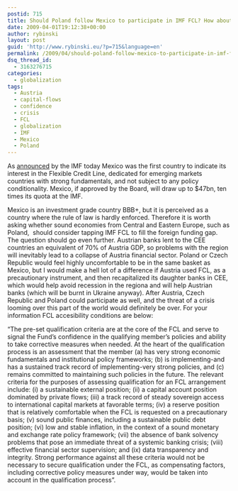 ```yaml
---
postid: 715
title: Should Poland follow Mexico to participate in IMF FCL? How about Austria?
date: 2009-04-01T19:12:38+00:00
author: rybinski
layout: post
guid: 'http://www.rybinski.eu/?p=715&language=en'
permalink: /2009/04/should-poland-follow-mexico-to-participate-in-imf-fcl-how-about-austria/
dsq_thread_id:
  - 3163276715
categories:
  - globalization
tags:
  - Austria
  - capital-flows
  - confidence
  - crisis
  - FCL
  - globalization
  - IMF
  - Mexico
  - Poland
---
```

As [announced](http://www.imf.org/external/np/sec/pr/2009/pr09106.htm) by the IMF today Mexico was the first country to indicate its interest in the Flexible Credit Line, dedicated for emerging markets countries with strong fundamentals, and not subject to any policy conditionality. Mexico, if approved by the Board, will draw up to $47bn, ten times its quota at the IMF.

Mexico is an investment grade country BBB+, but it is perceived as a country where the rule of law is hardly enforced. Therefore it is worth asking whether sound economies from Central and Eastern Europe, such as Poland,  should consider tapping IMF FCL to fill the foreign funding gap. The question should go even further. Austrian banks lent to the CEE countries an equivalent of 70% of Austria GDP, so problems with the region will inevitably lead to a collapse of Austria financial sector. Poland or Czech Republic would feel highly uncomfortable to be in the same basket as Mexico, but I would make a hell lot of a difference if Austria used FCL, as a precautionary instrument, and then recapitalized its daughter banks in CEE, which would help avoid recession in the regiona and will help Austrian banks (which will be burnt in Ukraine anyway). After Austria, Czech Republic and Poland could participate as well, and the threat of a crisis looming over this part of the world would definitely be over. For your information FCL accesibility conditions are below: 

“The pre-set qualification criteria are at the core of the FCL and serve to signal the Fund’s confidence in the qualifying member’s policies and ability to take corrective measures when needed. At the heart of the qualification process is an assessment that the member (a) has very strong economic fundamentals and institutional policy frameworks; (b) is implementing-and has a sustained track record of implementing-very strong policies, and (c) remains committed to maintaining such policies in the future. The relevant criteria for the purposes of assessing qualification for an FCL arrangement include: (i) a sustainable external position; (ii) a capital account position dominated by private flows; (iii) a track record of steady sovereign access to international capital markets at favorable terms; (iv) a reserve position that is relatively comfortable when the FCL is requested on a precautionary basis; (v) sound public finances, including a sustainable public debt position; (vi) low and stable inflation, in the context of a sound monetary and exchange rate policy framework; (vii) the absence of bank solvency problems that pose an immediate threat of a systemic banking crisis; (viii) effective financial sector supervision; and (ix) data transparency and integrity. Strong performance against all these criteria would not be necessary to secure qualification under the FCL, as compensating factors, including corrective policy measures under way, would be taken into account in the qualification process”.
